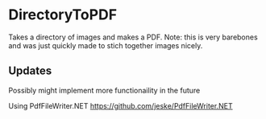 # DirectoryToPDF
Takes a directory of images and makes a PDF.
Note: this is very barebones and was just quickly made to stich together images nicely.

## Updates
Possibly might implement more functionaility in the future

Using PdfFileWriter.NET
https://github.com/jeske/PdfFileWriter.NET
